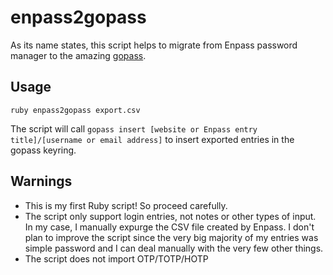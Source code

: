 enpass2gopass
=============


As its name states, this script helps to migrate from Enpass password manager
to the amazing [gopass][gopass].


Usage
-----

`ruby enpass2gopass export.csv`

The script will call `gopass insert [website or Enpass entry title]/[username or email address]`
to insert exported entries in the gopass keyring.


Warnings
--------

* This is my first Ruby script! So proceed carefully.
* The script only support login entries, not notes or other types of input.
  In my case, I manually expurge the CSV file created by Enpass. I don't plan
  to improve the script since the very big majority of my entries was simple
  password and I can deal manually with the very few other things.
* The script does not import OTP/TOTP/HOTP


[gopass]: https://github.com/justwatchcom/gopass
